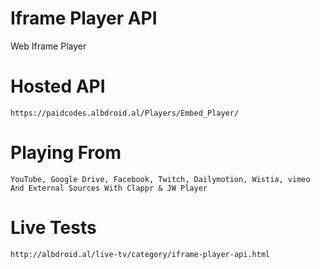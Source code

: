 # Iframe Player API
Web Iframe Player

# Hosted API
    https://paidcodes.albdroid.al/Players/Embed_Player/

# Playing From
    YouTube, Google Drive, Facebook, Twitch, Dailymotion, Wistia, vimeo And External Sources With Clappr & JW Player
 
# Live Tests
    http://albdroid.al/live-tv/category/iframe-player-api.html
